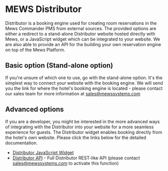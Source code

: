 # MEWS Distributor

Distributor is a booking engine used for creating room reservations in the Mews Commander PMS from external sources. The provided options are either a redirect to a stand-alone Distributor website hosted directly with Mews, or a JavaScript widget which can be integrated to your website. We are also able to provide an API for the building your own reservation engine on top of the Mews Platform.

## Basic option (Stand-alone option)

If you're unsure of which one to use, go with the stand-alone option. It's the simplest way to connect your website with the booking engine. We will send you the link for where the hotel's booking engine is located - please contact our sales team for more information at sales@mewssystems.com

## Advanced options

If you are a developer, you might be interested in the more advanced ways of integrating with the Distributor into your website for a more seamless experience for guests. The Distributor widget enables booking directly from the hotel's own website. Please click the links below for the detailed documentation.

- [Distributor JavaScript Widget](./Widget.md)
- [Distributor API](../Api/Distributor/) - Full Distributor REST-like API (please contact sales@mewssystems.com to activate this function)

